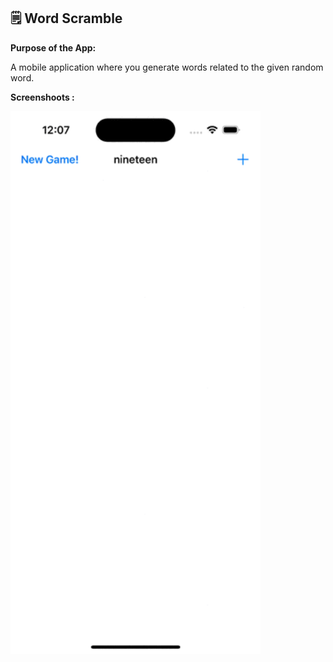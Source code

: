 ## 🗒️ Word Scramble

**Purpose of the App:**

A mobile application where you generate words related to the given random word.

**Screenshoots :**

<img src="WordScramble Screenshoot.gif" width="400"/>
